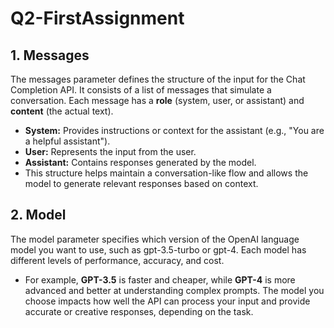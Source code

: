 # Q2-FirstAssignment
## 1. Messages
The messages parameter defines the structure of the input for the Chat Completion API. It consists of a list of messages that simulate a conversation. Each message has a **role** (system, user, or assistant) and **content** (the actual text).  
- **System:** Provides instructions or context for the assistant (e.g., "You are a helpful assistant").  
- **User:** Represents the input from the user.  
- **Assistant:** Contains responses generated by the model.
- This structure helps maintain a conversation-like flow and allows the model to generate relevant responses based on context.
## 2. Model
The model parameter specifies which version of the OpenAI language model you want to use, such as gpt-3.5-turbo or gpt-4. Each model has different levels of performance, accuracy, and cost.
- For example, **GPT-3.5** is faster and cheaper, while **GPT-4** is more advanced and better at understanding complex prompts.
The model you choose impacts how well the API can process your input and provide accurate or creative responses, depending on the task.
